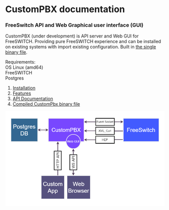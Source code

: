 # CustomPBX documentation
### FreeSwitch API and Web Graphical user interface (GUI)
CustomPBX (under development) is API server and Web GUI for FreeSWITCH. Providing pure FreeSWITCH experience and can be installed on existing systems with import existing configuration. Built in [the single binary file](https://github.com/CustomPBX/cpbx/tree/master/bin).

Requirements:  
OS Linux (amd64)  
FreeSWITCH  
Postgres  

1. [Installation](install.md)
2. [Features](features.md)
3. [API Documentation](https://zusrut.github.io/slate/)
4. [Compiled CustomPbx binary file](https://github.com/CustomPBX/cpbx/tree/master/bin)

![scheme](img/Diagram1.png)
